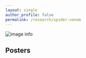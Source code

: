```yaml
---
layout: single
author_profile: false
permalink: /research/spider-venom
---
```


![image info](/assets/images/brown-recluse1.jpg)


## Posters